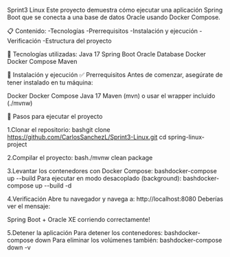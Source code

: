 Sprint3 Linux
Este proyecto demuestra cómo ejecutar una aplicación Spring Boot que se conecta a una base de datos Oracle usando Docker Compose.

📋 Contenido:
-Tecnologías
-Prerrequisitos
-Instalación y ejecución
-Verificación
-Estructura del proyecto

🔧 Tecnologías utilizadas:
Java 17
Spring Boot 
Oracle Database 
Docker
Docker Compose
Maven

🚀 Instalación y ejecución
✅ Prerrequisitos
Antes de comenzar, asegúrate de tener instalado en tu máquina:

Docker
Docker Compose
Java 17
Maven (mvn) o usar el wrapper incluido (./mvnw)

🧪 Pasos para ejecutar el proyecto

1.Clonar el repositorio:
bashgit clone https://github.com/CarlosSanchezL/Sprint3-Linux.git
cd spring-linux-project

2.Compilar el proyecto:
bash./mvnw clean package

3.Levantar los contenedores con Docker Compose:
bashdocker-compose up --build
Para ejecutar en modo desacoplado (background):
bashdocker-compose up --build -d


4.Verificación
Abre tu navegador y navega a:
http://localhost:8080
Deberías ver el mensaje:

Spring Boot + Oracle XE corriendo correctamente!


5.Detener la aplicación
Para detener los contenedores:
bashdocker-compose down
Para eliminar los volúmenes también:
bashdocker-compose down -v
